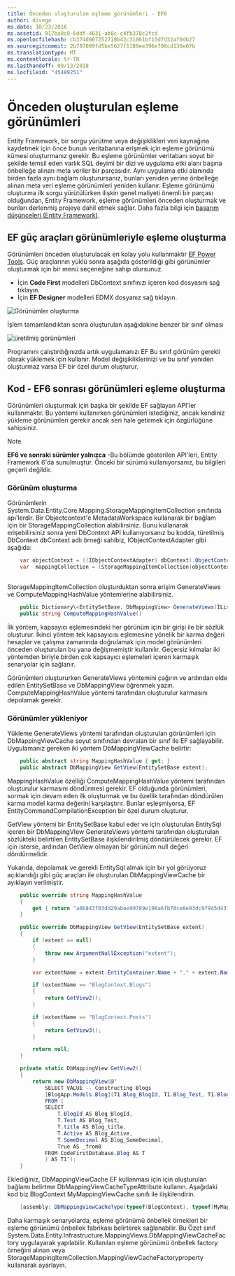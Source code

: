 ```yaml
---
title: Önceden oluşturulan eşleme görünümleri - EF6
author: divega
ms.date: 10/23/2016
ms.assetid: 917ba9c8-6ddf-4631-ab8c-c4fb378c2fcd
ms.openlocfilehash: cb374d007252710b42c31061bf15d7d32af0db27
ms.sourcegitcommit: 2b787009fd5be5627f1189ee396e708cd130e07b
ms.translationtype: MT
ms.contentlocale: tr-TR
ms.lasthandoff: 09/13/2018
ms.locfileid: "45489251"
---
```

# <a name="pre-generated-mapping-views"></a>Önceden oluşturulan eşleme görünümleri
Entity Framework, bir sorgu yürütme veya değişiklikleri veri kaynağına kaydetmek için önce bunun veritabanına erişmek için eşleme görünümü kümesi oluşturmanız gerekir. Bu eşleme görünümler veritabanı soyut bir şekilde temsil eden varlık SQL deyimi bir dizi ve uygulama etki alanı başına önbelleğe alınan meta veriler bir parçasıdır. Aynı uygulama etki alanında birden fazla aynı bağlam oluşturursanız, bunları yeniden yerine önbelleğe alınan meta veri eşleme görünümleri yeniden kullanır. Eşleme görünümü oluşturma ilk sorgu yürütülürken ilişkin genel maliyeti önemli bir parçası olduğundan, Entity Framework, eşleme görünümleri önceden oluşturmak ve bunları derlenmiş projeye dahil etmek sağlar. Daha fazla bilgi için [başarım düşünceleri (Entity Framework)](~/ef6/fundamentals/performance/perf-whitepaper.md).

## <a name="generating-mapping-views-with-the-ef-power-tools"></a>EF güç araçları görünümleriyle eşleme oluşturma

Görünümleri önceden oluşturulacak en kolay yolu kullanmaktır [EF Power Tools](http://visualstudiogallery.msdn.microsoft.com/72a60b14-1581-4b9b-89f2-846072eff19d). Güç araçlarının yüklü sonra aşağıda gösterildiği gibi görünümler oluşturmak için bir menü seçeneğine sahip olursunuz.

-   İçin **Code First** modelleri DbContext sınıfınızı içeren kod dosyasını sağ tıklayın.
-   İçin **EF Designer** modelleri EDMX dosyanız sağ tıklayın.

![Görünümler oluşturma](~/ef6/media/generateviews.png)

İşlem tamamlandıktan sonra oluşturulan aşağıdakine benzer bir sınıf olması

![üretilmiş görünümleri](~/ef6/media/generatedviews.png)

Programını çalıştırdığınızda artık uygulamanızı EF Bu sınıf görünüm gerekli olarak yüklemek için kullanır. Model değişikliklerinizi ve bu sınıf yeniden oluşturmaz varsa EF bir özel durum oluşturur.

## <a name="generating-mapping-views-from-code---ef6-onwards"></a>Kod - EF6 sonrası görünümleri eşleme oluşturma

Görünümleri oluşturmak için başka bir şekilde EF sağlayan API'ler kullanmaktır. Bu yöntemi kullanırken görünümleri istediğiniz, ancak kendiniz yükleme görünümleri gerekir ancak seri hale getirmek için özgürlüğüne sahipsiniz.

> [!NOTE]
> **EF6 ve sonraki sürümler yalnızca** -Bu bölümde gösterilen API'leri, Entity Framework 6'da sunulmuştur. Önceki bir sürümü kullanıyorsanız, bu bilgileri geçerli değildir.

### <a name="generating-views"></a>Görünüm oluşturma

Görünümlerin System.Data.Entity.Core.Mapping.StorageMappingItemCollection sınıfında apı'lerdir. Bir Objectcontext'e MetadataWorkspace kullanarak bir bağlam için bir StorageMappingCollection alabilirsiniz. Bunu kullanarak erişebilirsiniz sonra yeni DbContext API kullanıyorsanız bu kodda, türetilmiş DbContext dbContext adlı örneği sahibiz, IObjectContextAdapter gibi aşağıda:

``` csharp
    var objectContext = ((IObjectContextAdapter) dbContext).ObjectContext;
    var  mappingCollection = (StorageMappingItemCollection)objectContext.MetadataWorkspace
                                                                        .GetItemCollection(DataSpace.CSSpace);
```

StorageMappingItemCollection oluşturduktan sonra erişim GenerateViews ve ComputeMappingHashValue yöntemlerine alabilirsiniz.

``` csharp
    public Dictionary\<EntitySetBase, DbMappingView> GenerateViews(IList<EdmSchemaError> errors)
    public string ComputeMappingHashValue()
```

İlk yöntem, kapsayıcı eşlemesindeki her görünüm için bir girişi ile bir sözlük oluşturur. İkinci yöntem tek kapsayıcısı eşlemesine yönelik bir karma değeri hesaplar ve çalışma zamanında doğrulamak için model görünümleri önceden oluşturulan bu yana değişmemiştir kullanılır. Geçersiz kılmalar iki yöntemden biriyle birden çok kapsayıcı eşlemeleri içeren karmaşık senaryolar için sağlanır.

Görünümleri oluştururken GenerateViews yöntemini çağırın ve ardından elde edilen EntitySetBase ve DbMappingView öğrenmek yazın. ComputeMappingHashValue yöntemi tarafından oluşturulur karmasını depolamak gerekir.

### <a name="loading-views"></a>Görünümler yükleniyor

Yükleme GenerateViews yöntemi tarafından oluşturulan görünümleri için DbMappingViewCache soyut sınıfından devralan bir sınıf ile EF sağlayabilir. Uygulamanız gereken iki yöntem DbMappingViewCache belirtir:

``` csharp
    public abstract string MappingHashValue { get; }
    public abstract DbMappingView GetView(EntitySetBase extent);
```

MappingHashValue özelliği ComputeMappingHashValue yöntemi tarafından oluşturulur karmasını döndürmesi gerekir. EF olduğunda görünümleri, sormak için devam eden ilk oluşturmak ve bu özellik tarafından döndürülen karma model karma değerini karşılaştırır. Bunlar eşleşmiyorsa, EF EntityCommandCompilationException bir özel durum oluşturur.

GetView yöntemi bir EntitySetBase kabul eder ve için oluşturulan EntitySql içeren bir DbMappingVIew GenerateViews yöntemi tarafından oluşturulan sözlükteki belirtilen EntitySetBase ilişkilendirilmiş döndürülecek gerekir. EF için isterse, ardından GetView olmayan bir görünüm null değeri döndürmelidir.

Yukarıda, depolamak ve gerekli EntitySql almak için bir yol görüyoruz açıklandığı gibi güç araçları ile oluşturulan DbMappingViewCache bir ayıklayın verilmiştir.

``` csharp
    public override string MappingHashValue
    {
        get { return "a0b843f03dd29abee99789e190a6fb70ce8e93dc97945d437d9a58fb8e2afd2e"; }
    }

    public override DbMappingView GetView(EntitySetBase extent)
    {
        if (extent == null)
        {
            throw new ArgumentNullException("extent");
        }

        var extentName = extent.EntityContainer.Name + "." + extent.Name;

        if (extentName == "BlogContext.Blogs")
        {
            return GetView2();
        }

        if (extentName == "BlogContext.Posts")
        {
            return GetView3();
        }

        return null;
    }

    private static DbMappingView GetView2()
    {
        return new DbMappingView(@"
            SELECT VALUE -- Constructing Blogs
            [BlogApp.Models.Blog](T1.Blog_BlogId, T1.Blog_Test, T1.Blog_title, T1.Blog_Active, T1.Blog_SomeDecimal)
            FROM (
            SELECT
                T.BlogId AS Blog_BlogId,
                T.Test AS Blog_Test,
                T.title AS Blog_title,
                T.Active AS Blog_Active,
                T.SomeDecimal AS Blog_SomeDecimal,
                True AS _from0
            FROM CodeFirstDatabase.Blog AS T
            ) AS T1");
    }
```

Eklediğiniz, DbMappingViewCache EF kullanması için için oluşturulan bağlamı belirtme DbMappingViewCacheTypeAttribute kullanın. Aşağıdaki kod biz BlogContext MyMappingViewCache sınıfı ile ilişkilendirin.

``` csharp
    [assembly: DbMappingViewCacheType(typeof(BlogContext), typeof(MyMappingViewCache))]
```

Daha karmaşık senaryolarda, eşleme görünümü önbellek örnekleri bir eşleme görünümü önbellek fabrikası belirterek sağlanabilir. Bu Özet sınıf System.Data.Entity.Infrastructure.MappingViews.DbMappingViewCacheFactory uygulayarak yapılabilir. Kullanılan eşleme görünümü önbellek factory örneğini alınan veya StorageMappingItemCollection.MappingViewCacheFactoryproperty kullanarak ayarlayın.
